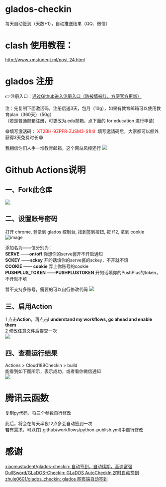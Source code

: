 # glados-checkin
  每天自动签到（天数+1），自动推送结果（QQ、微信）  

# clash 使用教程：  
  http://www.xmstudent.ml/post-24.html


# glados 注册
  👉注册入口：[通过Github进入注册入口（防被墙被红，方便官方更新）](https://github.com/glados-network/GLaDOS/)   
  
  注：先复制下面激活码，注册后送3天，包月（10g），如果有教育邮箱可以使用教育plan（360天）（50g）  
      （若是普通邮箱注册，可更改为.edu邮箱，点下面的 for education 进行申请） 

  😁填写激活码：  <font color="#ff0000">XT2BH-9ZPFR-ZJSM3-S1I4I</font> .填写邀请码后，大家都可以额外获得3天免费时长😂  
  
  我相信你们人手一堆教育邮箱，这个网站风控还行 
![](http://tu.yaohuo.me/imgs/2020/06/ed0e944eec323a16.png)

# Github Actions说明
## 一、Fork此仓库
![](http://tu.yaohuo.me/imgs/2020/06/f059fe73afb4ef5f.png)
## 二、设置账号密码

打开 chrome, 登录到 glados 控制台, 找到签到按钮, 按 f12, 拿到 cookie  
![image](https://user-images.githubusercontent.com/23112609/96143045-50e80b80-0f35-11eb-8b84-61bcc2f2dac4.png)

添加名为——值分别为：  
**SERVE**  ——**on/off** 你想你的serve酱开不开启通知  
**SCKEY**  ——**sckey**  开的话填你的serve酱的sckey，不开就不填   
**COOKIE** —— **cookie** 弄上你账号的cookie  
**PUSHPLUS_TOKEN**  ——**PUSHPLUSTOKEN**  开的话填你的PushPlus的token，不开就不填   

暂不支持多账号，需要的可以自行修改代码
![](http://tu.yaohuo.me/imgs/2020/06/748bf9c0ca6143cd.png)

## 三、启用Action
1 点击**Action**，再点击**I understand my workflows, go ahead and enable them**  
2 修改任意文件后提交一次  
![](http://tu.yaohuo.me/imgs/2020/06/34ca160c972b9927.png)

## 四、查看运行结果
Actions > Cloud189Checkin > build  
能看到如下图所示，表示成功，或者看你微信通知  
![](http://tu.yaohuo.me/imgs/2020/06/289432b53bded61c.png)  
  
# 腾讯云函数
复制py代码，将三个参数自行修改  



此后，将会在每天半夜12点多会自动签到一次  
若有需求，可以在[.github/workflows/python-publish.yml]中自行修改  


# 感谢
[xiaomustudent/glados-checkin: 自动签到，自动续期，高速富强](https://github.com/xiaomustudent/glados-checkin)   
[DullSword/GLaDOS-CheckIn: GLaDOS AutoCheckIn 定时自动签到](https://github.com/DullSword/GLaDOS-CheckIn)    
[zhule0601/glados_checkin: glados 网页端自动签到](https://github.com/zhule0601/glados_checkin)
